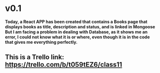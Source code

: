 # v0.1
**Today, a React APP has been created that contains a Books page that displays books as title, description and status, and is linked in Mongoose** 
**But I am facing a problem in dealing with Database, as it shows me an error, I could not know what it is or where, even though it is in the code that gives me everything perfectly.**

## This is a Trello link: https://trello.com/b/t059tEZ6/class11